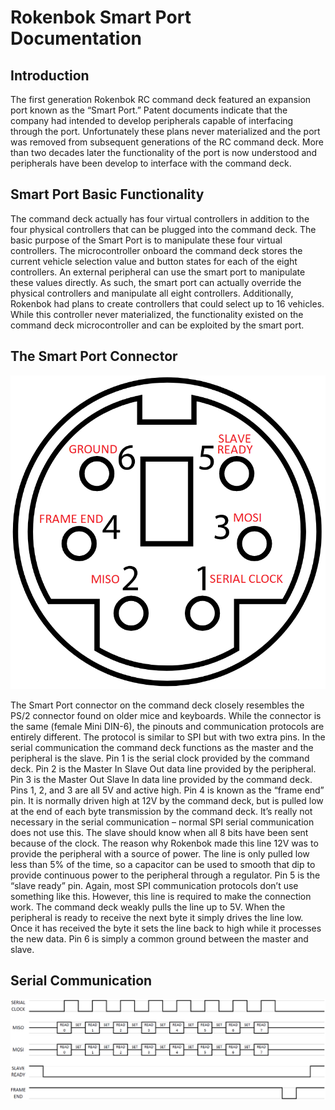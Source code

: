 # Rokenbok Smart Port Documentation

## Introduction

The first generation Rokenbok RC command deck featured an expansion port known as the “Smart Port.” Patent documents indicate that the company had intended to develop peripherals capable of interfacing through the port. Unfortunately these plans never materialized and the port was removed from subsequent generations of the RC command deck. More than two decades later the functionality of the port is now understood and peripherals have been develop to interface with the command deck.

## Smart Port Basic Functionality

The command deck actually has four virtual controllers in addition to the four physical controllers that can be plugged into the command deck. The basic purpose of the Smart Port is to manipulate these four virtual controllers. The microcontroller onboard the command deck stores the current vehicle selection value and button states for each of the eight controllers. An external peripheral can use the smart port to manipulate these values directly. As such, the smart port can actually override the physical controllers and manipulate all eight controllers. Additionally, Rokenbok had plans to create controllers that could select up to 16 vehicles. While this controller never materialized, the functionality existed on the command deck microcontroller and can be exploited by the smart port.

## The Smart Port Connector

![Smartport diagram](images/smartport.png)

The Smart Port connector on the command deck closely resembles the PS/2 connector found on older mice and keyboards. While the connector is the same (female Mini DIN-6), the pinouts and communication protocols are entirely different. The protocol is similar to SPI but with two extra pins. In the serial communication the command deck functions as the master and the peripheral is the slave. Pin 1 is the serial clock provided by the command deck. Pin 2 is the Master In Slave Out data line provided by the peripheral. Pin 3 is the Master Out Slave In data line provided by the command deck. Pins 1, 2, and 3 are all 5V and active high. Pin 4 is known as the “frame end” pin. It is normally driven high at 12V by the command deck, but is pulled low at the end of each byte transmission by the command deck. It’s really not necessary in the serial communication – normal SPI serial communication does not use this. The slave should know when all 8 bits have been sent because of the clock. The reason why Rokenbok made this line 12V was to provide the peripheral with a source of power. The line is only pulled low less than 5% of the time, so a capacitor can be used to smooth that dip to provide continuous power to the peripheral through a regulator. Pin 5 is the “slave ready” pin. Again, most SPI communication protocols don’t use something like this. However, this line is required to make the connection work. The command deck weakly pulls the line up to 5V. When the peripheral is ready to receive the next byte it simply drives the line low. Once it has received the byte it sets the line back to high while it processes the new data. Pin 6 is simply a common ground between the master and slave.

## Serial Communication

![Serial communication](images/serial-communication.png)